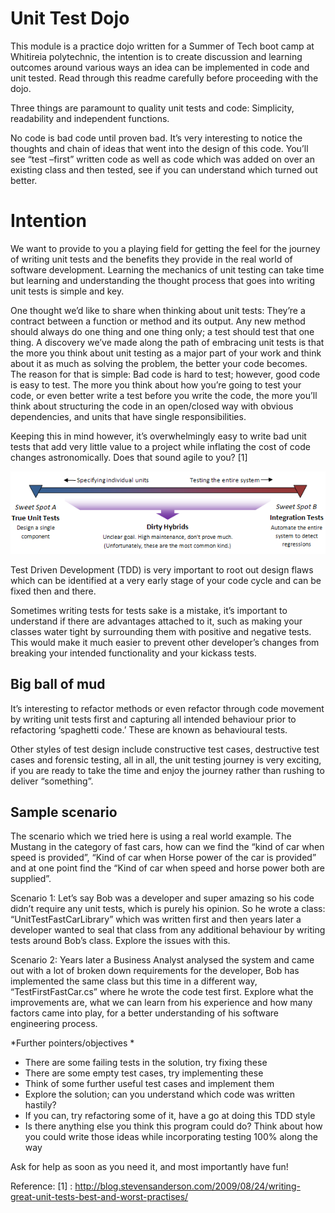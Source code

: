 # Unit Test Dojo

This module is a practice dojo written for a Summer of Tech boot camp at Whitireia polytechnic, the intention is to create discussion and learning outcomes around various ways an idea can be implemented in code and unit tested. 
Read through this readme carefully before proceeding with the dojo.

Three things are paramount to quality unit tests and code: Simplicity, readability and independent functions.

No code is bad code until proven bad. It’s very interesting to notice the thoughts and chain of ideas that went into the design of this code. You’ll see “test –first” written code as well as code which was added on over an existing class and then tested, see if you can understand which turned out better.

# Intention

We want to provide to you a playing field for getting the feel for the journey of writing unit tests and the benefits they provide in the real world of software development. Learning the mechanics of unit testing can take time but learning and understanding the thought process that goes into writing unit tests is simple and key.

One thought we’d like to share when thinking about unit tests: They’re a contract between a function or method and its output. Any new method should always do one thing and one thing only; a test should test that one thing. A discovery we’ve made along the path of embracing unit tests is that the more you think about unit testing as a major part of your work and think about it as much as solving the problem, the better your code becomes. The reason for that is simple: Bad code is hard to test; however, good code is easy to test. The more you think about how you’re going to test your code, or even better write a test before you write the code, the more you’ll think about structuring the code in an open/closed way with obvious dependencies, and units that have single responsibilities.

Keeping this in mind however, it’s overwhelmingly easy to write bad unit tests that add very little value to a project while inflating the cost of code changes astronomically. Does that sound agile to you? [1]

![Image is taken from reference 1 mentioned below](https://github.com/Tatsinnit/Unittest_DoJo/blob/master/UnitTests/image-thumb1.png)

Test Driven Development (TDD) is very important to root out design flaws which can be identified at a very early stage of your code cycle and can be fixed then and there.

Sometimes writing tests for tests sake is a mistake, it’s important to understand if there are advantages attached to it, such as making your classes water tight by surrounding them with positive and negative tests. This would make it much easier to prevent other developer’s changes from breaking your intended functionality and your kickass tests.

## Big ball of mud

It’s interesting to refactor methods or even refactor through code movement by writing unit tests first and capturing all intended behaviour prior to refactoring ‘spaghetti code.’ These are known as behavioural tests.

Other styles of test design include constructive test cases, destructive test cases and forensic testing, all in all, the unit testing journey is very exciting, if you are ready to take the time and enjoy the journey rather than rushing to deliver “something”.

## Sample scenario

The scenario which we tried here is using a real world example. The Mustang in the category of fast cars, how can we find the “kind of car when speed is provided”, “Kind of car when Horse power of the car is provided” and at one point find the “Kind of car when speed and horse power both are supplied”.

Scenario 1: Let’s say Bob was a developer and super amazing so his code didn’t require any unit tests, which is purely his opinion. So he wrote a class: “UnitTestFastCarLibrary” which was written first and then years later a developer wanted to seal that class from any additional behaviour by writing tests around Bob’s class. Explore the issues with this.

Scenario 2: Years later a Business Analyst analysed the system and came out with a lot of broken down requirements for the developer, Bob has implemented the same class but this time in a different way, “TestFirstFastCar.cs” where he wrote the code test first. Explore what the improvements are, what we can learn from his experience and how many factors came into play, for a better understanding of his software engineering process.

*Further pointers/objectives *
* There are some failing tests in the solution, try fixing these
* There are some empty test cases, try implementing these
* Think of some further useful test cases and implement them
* Explore the solution; can you understand which code was written hastily?
* If you can, try refactoring some of it, have a go at doing this TDD style
* Is there anything else you think this program could do? Think about how you could write those ideas while incorporating testing 100% along the way

Ask for help as soon as you need it, and most importantly have fun!

 Reference:
[1] : http://blog.stevensanderson.com/2009/08/24/writing-great-unit-tests-best-and-worst-practises/


